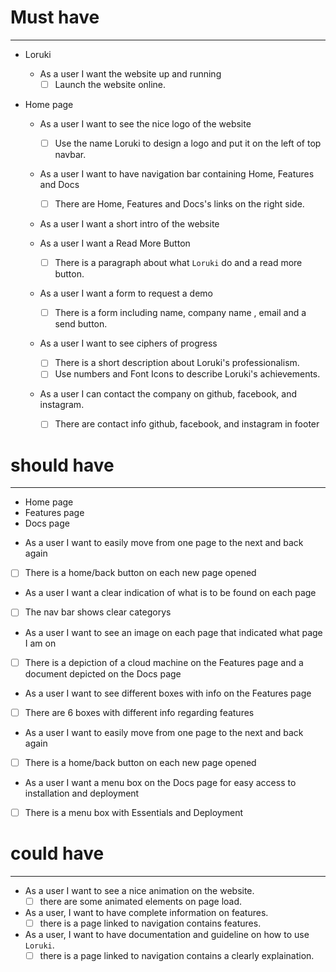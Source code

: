 
<!-- Alina: backlog start-->

# Must have

---

- Loruki
  - As a user I want the website up and running
    - [ ] Launch the website online.
- Home page

  - As a user I want to see the nice logo of the website

    - [ ] Use the name Loruki to design a logo and put it on the left of top
          navbar.

  - As a user I want to have navigation bar containing Home, Features and Docs

    - [ ] There are Home, Features and Docs's links on the right side.

  - As a user I want a short intro of the website
  - As a user I want a Read More Button

    - [ ] There is a paragraph about what `Loruki` do and a read more button.

  - As a user I want a form to request a demo

    - [ ] There is a form including name, company name , email and a send
          button.

  - As a user I want to see ciphers of progress

    - [ ] There is a short description about Loruki's professionalism.
    - [ ] Use numbers and Font Icons to describe Loruki's achievements.

  - As a user I can contact the company on github, facebook, and instagram.
    - [ ] There are contact info github, facebook, and instagram in footer

# should have

---

- Home page
- Features page
- Docs page
<!-- Sanne: backlog start-->

- As a user I want to easily move from one page to the next and back again
- [ ] There is a home/back button on each new page opened

- As a user I want a clear indication of what is to be found on each page
- [ ] The nav bar shows clear categorys

- As a user I want to see an image on each page that indicated what page I am on
- [ ] There is a depiction of a cloud machine on the Features page and a document
depicted on the Docs page

- As a user I want to see different boxes with info on the Features page
- [ ] There are 6 boxes with different info regarding features

- As a user I want to easily move from one page to the next and back again
- [ ] There is a home/back button on each new page opened

- As a user I want a menu box on the Docs page for easy access to installation and
deployment
- [ ] There is a menu box with Essentials and Deployment

<!-- Sanne: backlog end-->

# could have

---

- As a user I want to see a nice animation on the website.
  - [ ] there are some animated elements on page load.
- As a user, I want to have complete information on features.
  - [ ] there is a page linked to navigation contains features.
- As a user, I want to have documentation and guideline on how to use `Loruki`.
  - [ ] there is a page linked to navigation contains a clearly explaination.
  
   <!-- Alina: backlog end-->
